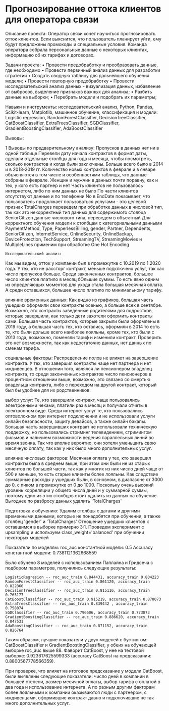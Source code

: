 # Прогнозирование оттока клиентов для оператора связи
Описание проекта: Оператор связи хочет научиться прогнозировать отток клиентов. Если выяснится, что пользователь планирует уйти, ему будут предложены промокоды и специальные условия. Команда оператора собрала персональные данные о некоторых клиентах, информацию об их тарифах и договорах.

Задачи проекта:
•	Провести предобработку и преобразовать данные, где необходимо
•	Провести первичный анализ данных для разработки стратегии
•	Создать сводную таблицу для дальнейшего обучения модели;
•	Провести повторную предобработку
•	Провести исследовательский анализ данных - визуализация данных, избавление от выбросов, выделение признаков важных для анализа;
•	Разбить данные на выборки;
•	Перебрать модели и подобрать их параметры;

Навыки и инструменты: исследовательский анализ, Python, Pandas, Scikit-learn, Matplotlib, машинное обучение, классификация и модели: Logistic regression, RandomForestClassifier, DecisionTreeClassifier, CatBoostClassifier, ExtraTreesClassifier, SGDClassifier, GradientBoostingClassifier, AdaBoostClassifier

Выводы: 

1 Выводы по предварительному анализу:
    Пропусков в данных нет ни в одной таблице
    Перевели дату начала контрактов в формат даты, сделали отдельные столбцы для года и месяца, чтобы посмотреть, сколько контрактов и когда были заключены. Больше всего было в 2014 и в 2018-2019 гг. Количество новых контрактов в феврале и в январе объясняются в том числе и особенностями таблицы, что данные собраны в феврале.
    Женщин и мужчин в данных почти поравну, как и тех, у кого есть партнер и нет
    Часть клиентов не пользовалось интернетом, либо по ним данных не было
    По части клиентов отсутствуют данные и по телефонии
    No в EndDate показывает, что пользователь продолжает пользоваться услугами - это целевой признак
    TotalCharges переведем при обработке данных в числовой тип, так как это некорректный тип данных для содержимого столбца
    SeniorCitizen данные числового типа, переведем в объектный
    Для корректного обучения модели к столбцам с категориальными данными PaymentMethod, Type, PaperlessBilling, gender, Partner, Dependents, SeniorCitizen, InternetService, OnlineSecurity, OnlineBackup, DeviceProtection, TechSupport, StreamingTV, StreamingMovies и MultipleLines применим при обработке One Hot Encoding

    Исследовательский анализ:

Как мы видим, отток у компании был в промежутке с 10.2019 по 1.2020 года. У тех, кто не рассторг контракт, меньше подключено услуг, так как число пропусков больше. Среди законченных контрактов, большее число клиентов платило в месяц бОльшие суммы. То есть явно одним из определяющих моментов для ухода стала большая месячная оплата. А среди оставшихся, большее число платило по минимальному тарифу.

влияние временных данных: Как видно из графиков, большая часть ушедших оформили свои контракты осенью, а больше всех в сентябре. Возможно, это контракты заведенные родителями для подростков, которые завершили, как только дети захотели оформить контракты сами. Большая часть контрактов, которые закрыли были оформлены в 2019 году, а большая часть тех, кто остались, оформили в 2014 то есть те, кто были дольше всего наиболее лояльны, кроме тех, кто были с 2013 года, возможно, поменяли тариф и изменили контракт. Проверить это нет возможности, так как недостаточно данных, нет данных по сменам тарифа.

социальные факторы: Распределение полов не влияет на завершение контракта. У тех, кто завершил контракты чаще нет партнера и нет иждивенцев. В отношении того, являлся ли пенсионером владелец контракта, то среди законченных контрактов число пенсионеров в процентном отношении выше, возможно, это связано со смертью владельца контракта, либо с переходом на другой контракт, который был бы удобнее для их родственников.

выбор услуг: Те, кто завершили контракт, чаще пользовались электронными чеками, платили раз в месяц и получали отчеты в электронном виде. Среди интернет услуг те, кто пользовались оптоволокном при интернет подключении и не использовали услуги онлайн безопасности, защиту девайсов, а также онлайн бэкапы. Большая часть завершивших контракт не использовали техническую поддержку, но пользовались стриминг телевидением, стримингом фильмов и наличием возможности ведения параллельных линий во время звонка. Так что вполне вероятно, они хотели уменьшить свою месячную оплату, так как у них было много дополнительных услуг.
    
влияние числовых факторов: Месячная оплата у тех, кто завершил контракты была в среднем выше, при этом они были не из старых клиентов по большей части, так как у многих из них число дней чаще от 500 и меньше, то есть старые клиенты более лояльны. Как следствие суммарные расходы у ушедших были, в основном, в диапазоне от 3000 до 0, с пиком в промежутке от 0 до 1000. Поскольку очень высокий уровень корреляции у общего числа дней и у суммарной суммы, поэтому один из этих столбцов стоит удалить из данных на обучение. Выгоднее по разбросу данных удалить 'TotalCharges'

Подготовка к обучению: Удалим столбцы с датами и другими временными данными, которые не понадобятся при обучении, а также столбец 'gender' и 'TotalCharges' Отношение ушедших клиентов к оставшимся в выборке примерно 3:1. Проведем эксперимент с upsampling и используем class_weight='balanced' при обучении некоторых моделей

Показатели по моделям: roc_auc константной модели: 0.5 Accuracy константной модели: 0.7381121362668559

Было обучено 8 моделей с использованием Паплайна и Гридсеча с подбором параметров, получились следующие результаты:

    LogisticRegresion -- roc_auc_train 0.844431, accuracy_train 0.804223
    RandomForestClassifier -- roc_auc_train 0.861120, accuracy_train 0.822860
    DecisionTreeClassifier -- roc_auc_train 0.815116, accuracy_train 0.765177
    CatBoostClassifier -- roc_auc_train 0.915219, accuracy_train 0.870073
    ExtraTreesClassifier -- roc_auc_train 0.839442 , accuracy_train 0.758074
    SGDClassifier -- roc_auc_train 0.796606, accuracy_train 0.773873
    GradientBoostingClassifier -- roc_auc_train 0.886620, accuracy_train 0.847531
    AdaBoostingClassifier -- roc_auc_train 0.871152, accuracy_train 0.826764

Таким образом, лучшие показатели у двух моделей с бустингом: CatBoostClassifier и GradientBoostingClassifier, у обеих на обучающей выборке roc_auc выше 88. Фаворит CatBoost, у нее на тестовой выборке: 0.923617625599333 (accuracy CatBoost на предсказании: 0.8800567778566359).

При проверке, что влияет на итоговое предсказание у модели CatBoost, были выявлены следующие показатели: число дней в компании в большей степени, размер месячной оплаты, выбор тарифа с оплатой в два года и использование интернета. А по разным другим факторам более лояльными к компании оказываются люди с партнером, с иждивенцами, оформившие контракт давно и подключившие не так много дополнительных услуг.
